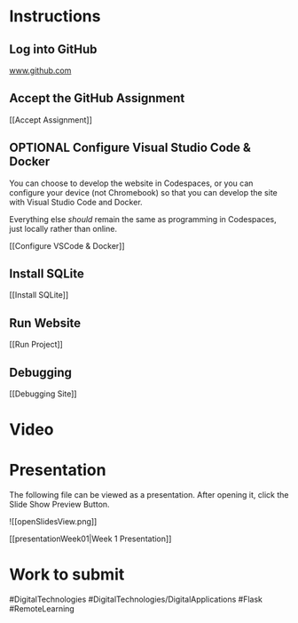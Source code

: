 # Instructions

## Log into GitHub
www.github.com

## Accept the GitHub Assignment
[[Accept Assignment]]

## OPTIONAL Configure Visual Studio Code & Docker
You can choose to develop the website in Codespaces, or you can configure your device (not Chromebook) so that you can develop the site with Visual Studio Code and Docker. 

Everything else *should* remain the same as programming in Codespaces, just locally rather than online.

[[Configure VSCode & Docker]]

## Install SQLite
[[Install SQLite]]

## Run Website
[[Run Project]]

## Debugging
[[Debugging Site]]

# Video


# Presentation

The following file can be viewed as a presentation. After opening it, click the Slide Show Preview Button.

![[openSlidesView.png]]

[[presentationWeek01|Week 1 Presentation]]


# Work to submit

#DigitalTechnologies #DigitalTechnologies/DigitalApplications #Flask #RemoteLearning


